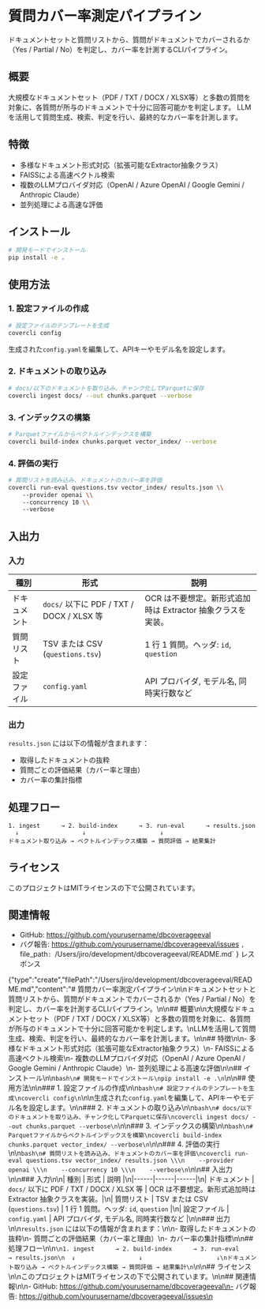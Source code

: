 # 質問カバー率測定パイプライン

ドキュメントセットと質問リストから、質問がドキュメントでカバーされるか（Yes / Partial / No）を判定し、カバー率を計測するCLIパイプライン。

## 概要

大規模なドキュメントセット（PDF / TXT / DOCX / XLSX等）と多数の質問を対象に、各質問が所与のドキュメントで十分に回答可能かを判定します。
LLMを活用して質問生成、検索、判定を行い、最終的なカバー率を計測します。

## 特徴

- 多様なドキュメント形式対応（拡張可能なExtractor抽象クラス）
- FAISSによる高速ベクトル検索
- 複数のLLMプロバイダ対応（OpenAI / Azure OpenAI / Google Gemini / Anthropic Claude）
- 並列処理による高速な評価

## インストール

```bash
# 開発モードでインストール
pip install -e .
```

## 使用方法

### 1. 設定ファイルの作成

```bash
# 設定ファイルのテンプレートを生成
covercli config
```

生成された`config.yaml`を編集して、APIキーやモデル名を設定します。

### 2. ドキュメントの取り込み

```bash
# docs/以下のドキュメントを取り込み、チャンク化してParquetに保存
covercli ingest docs/ --out chunks.parquet --verbose
```

### 3. インデックスの構築

```bash
# Parquetファイルからベクトルインデックスを構築
covercli build-index chunks.parquet vector_index/ --verbose
```

### 4. 評価の実行

```bash
# 質問リストを読み込み、ドキュメントのカバー率を評価
covercli run-eval questions.tsv vector_index/ results.json \\
    --provider openai \\
    --concurrency 10 \\
    --verbose
```

## 入出力

### 入力

| 種別 | 形式 | 説明 |
|------|------|------|
| ドキュメント | `docs/` 以下に PDF / TXT / DOCX / XLSX 等 | OCR は不要想定。新形式追加時は Extractor 抽象クラスを実装。|
| 質問リスト | TSV または CSV (`questions.tsv`) | 1 行 1 質問。ヘッダ: `id`, `question` |
| 設定ファイル | `config.yaml` | API プロバイダ, モデル名, 同時実行数など |

### 出力

`results.json` には以下の情報が含まれます：

- 取得したドキュメントの抜粋
- 質問ごとの評価結果（カバー率と理由）
- カバー率の集計指標

## 処理フロー

```
1. ingest      → 2. build-index      → 3. run-eval      → results.json
  ↓                  ↓                     ↓
ドキュメント取り込み → ベクトルインデックス構築 → 質問評価 → 結果集計
```

## ライセンス

このプロジェクトはMITライセンスの下で公開されています。

## 関連情報

- GitHub: https://github.com/yourusername/dbcoverageeval
- バグ報告: https://github.com/yourusername/dbcoverageeval/issues
`,
  `file_path`: `/Users/jiro/development/dbcoverageeval/README.md`
}
レスポンス

{"type":"create","filePath":"/Users/jiro/development/dbcoverageeval/README.md","content":"# 質問カバー率測定パイプライン\n\nドキュメントセットと質問リストから、質問がドキュメントでカバーされるか（Yes / Partial / No）を判定し、カバー率を計測するCLIパイプライン。\n\n## 概要\n\n大規模なドキュメントセット（PDF / TXT / DOCX / XLSX等）と多数の質問を対象に、各質問が所与のドキュメントで十分に回答可能かを判定します。\nLLMを活用して質問生成、検索、判定を行い、最終的なカバー率を計測します。\n\n## 特徴\n\n- 多様なドキュメント形式対応（拡張可能なExtractor抽象クラス）\n- FAISSによる高速ベクトル検索\n- 複数のLLMプロバイダ対応（OpenAI / Azure OpenAI / Google Gemini / Anthropic Claude）\n- 並列処理による高速な評価\n\n## インストール\n\n```bash\n# 開発モードでインストール\npip install -e .\n```\n\n## 使用方法\n\n### 1. 設定ファイルの作成\n\n```bash\n# 設定ファイルのテンプレートを生成\ncovercli config\n```\n\n生成された`config.yaml`を編集して、APIキーやモデル名を設定します。\n\n### 2. ドキュメントの取り込み\n\n```bash\n# docs/以下のドキュメントを取り込み、チャンク化してParquetに保存\ncovercli ingest docs/ --out chunks.parquet --verbose\n```\n\n### 3. インデックスの構築\n\n```bash\n# Parquetファイルからベクトルインデックスを構築\ncovercli build-index chunks.parquet vector_index/ --verbose\n```\n\n### 4. 評価の実行\n\n```bash\n# 質問リストを読み込み、ドキュメントのカバー率を評価\ncovercli run-eval questions.tsv vector_index/ results.json \\\n    --provider openai \\\n    --concurrency 10 \\\n    --verbose\n```\n\n## 入出力\n\n### 入力\n\n| 種別 | 形式 | 説明 |\n|------|------|------|\n| ドキュメント | `docs/` 以下に PDF / TXT / DOCX / XLSX 等 | OCR は不要想定。新形式追加時は Extractor 抽象クラスを実装。|\n| 質問リスト | TSV または CSV (`questions.tsv`) | 1 行 1 質問。ヘッダ: `id`, `question` |\n| 設定ファイル | `config.yaml` | API プロバイダ, モデル名, 同時実行数など |\n\n### 出力\n\n`results.json` には以下の情報が含まれます：\n\n- 取得したドキュメントの抜粋\n- 質問ごとの評価結果（カバー率と理由）\n- カバー率の集計指標\n\n## 処理フロー\n\n```\n1. ingest      → 2. build-index      → 3. run-eval      → results.json\n  ↓                  ↓                     ↓\nドキュメント取り込み → ベクトルインデックス構築 → 質問評価 → 結果集計\n```\n\n## ライセンス\n\nこのプロジェクトはMITライセンスの下で公開されています。\n\n## 関連情報\n\n- GitHub: https://github.com/yourusername/dbcoverageeval\n- バグ報告: https://github.com/yourusername/dbcoverageeval/issues\n